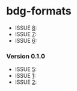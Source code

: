 # bdg-formats #
* ISSUE [8](https://github.com/bigdatagenomics/bdg-formats/pull/8): 
* ISSUE [7](https://github.com/bigdatagenomics/bdg-formats/pull/7): 
* ISSUE [6](https://github.com/bigdatagenomics/bdg-formats/pull/6): 

### Version 0.1.0 ###
* ISSUE [5](https://github.com/bigdatagenomics/bdg-formats/pull/5): 
* ISSUE [1](https://github.com/bigdatagenomics/bdg-formats/pull/1): 
* ISSUE [2](https://github.com/bigdatagenomics/bdg-formats/pull/2): 
